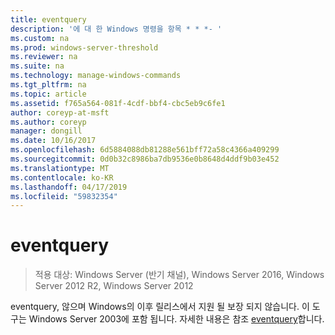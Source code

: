 ```yaml
---
title: eventquery
description: '에 대 한 Windows 명령을 항목 * * *- '
ms.custom: na
ms.prod: windows-server-threshold
ms.reviewer: na
ms.suite: na
ms.technology: manage-windows-commands
ms.tgt_pltfrm: na
ms.topic: article
ms.assetid: f765a564-081f-4cdf-bbf4-cbc5eb9c6fe1
author: coreyp-at-msft
ms.author: coreyp
manager: dongill
ms.date: 10/16/2017
ms.openlocfilehash: 6d5884088db81288e561bff72a58c4366a409299
ms.sourcegitcommit: 0d0b32c8986ba7db9536e0b8648d4ddf9b03e452
ms.translationtype: MT
ms.contentlocale: ko-KR
ms.lasthandoff: 04/17/2019
ms.locfileid: "59832354"
---
```

# <a name="eventquery"></a>eventquery

>적용 대상: Windows Server (반기 채널), Windows Server 2016, Windows Server 2012 R2, Windows Server 2012

eventquery, 않으며 Windows의 이후 릴리스에서 지원 될 보장 되지 않습니다.
이 도구는 Windows Server 2003에 포함 됩니다. 자세한 내용은 참조 [eventquery](https://technet.microsoft.com/library/cc772995(v=ws.10).aspx)합니다.
